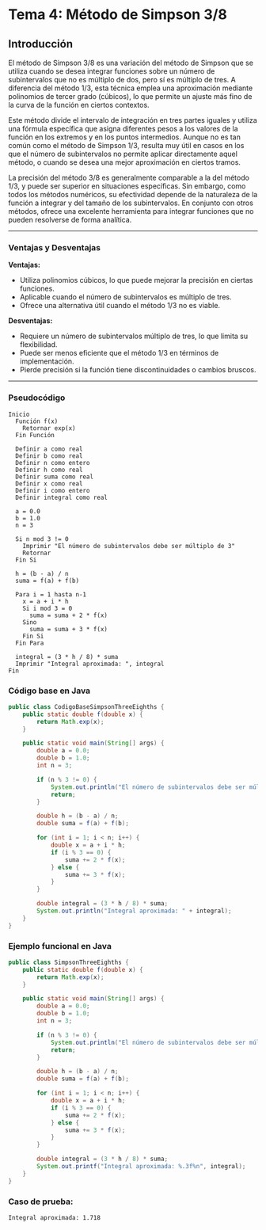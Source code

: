 # Tema 4: Método de Simpson 3/8

## Introducción

El método de Simpson 3/8 es una variación del método de Simpson que se utiliza cuando se desea integrar funciones sobre un número de subintervalos que no es múltiplo de dos, pero sí es múltiplo de tres. A diferencia del método 1/3, esta técnica emplea una aproximación mediante polinomios de tercer grado (cúbicos), lo que permite un ajuste más fino de la curva de la función en ciertos contextos.

Este método divide el intervalo de integración en tres partes iguales y utiliza una fórmula específica que asigna diferentes pesos a los valores de la función en los extremos y en los puntos intermedios. Aunque no es tan común como el método de Simpson 1/3, resulta muy útil en casos en los que el número de subintervalos no permite aplicar directamente aquel método, o cuando se desea una mejor aproximación en ciertos tramos.

La precisión del método 3/8 es generalmente comparable a la del método 1/3, y puede ser superior en situaciones específicas. Sin embargo, como todos los métodos numéricos, su efectividad depende de la naturaleza de la función a integrar y del tamaño de los subintervalos. En conjunto con otros métodos, ofrece una excelente herramienta para integrar funciones que no pueden resolverse de forma analítica.

---

### Ventajas y Desventajas

**Ventajas:**
- Utiliza polinomios cúbicos, lo que puede mejorar la precisión en ciertas funciones.
- Aplicable cuando el número de subintervalos es múltiplo de tres.
- Ofrece una alternativa útil cuando el método 1/3 no es viable.

**Desventajas:**
- Requiere un número de subintervalos múltiplo de tres, lo que limita su flexibilidad.
- Puede ser menos eficiente que el método 1/3 en términos de implementación.
- Pierde precisión si la función tiene discontinuidades o cambios bruscos.

---

### Pseudocódigo

```text
Inicio
  Función f(x)
    Retornar exp(x)
  Fin Función

  Definir a como real
  Definir b como real
  Definir n como entero
  Definir h como real
  Definir suma como real
  Definir x como real
  Definir i como entero
  Definir integral como real

  a = 0.0
  b = 1.0
  n = 3

  Si n mod 3 != 0
    Imprimir "El número de subintervalos debe ser múltiplo de 3"
    Retornar
  Fin Si

  h = (b - a) / n
  suma = f(a) + f(b)

  Para i = 1 hasta n-1
    x = a + i * h
    Si i mod 3 = 0
      suma = suma + 2 * f(x)
    Sino
      suma = suma + 3 * f(x)
    Fin Si
  Fin Para

  integral = (3 * h / 8) * suma
  Imprimir "Integral aproximada: ", integral
Fin
```

### Código base en Java

```java
public class CodigoBaseSimpsonThreeEighths {
    public static double f(double x) {
        return Math.exp(x);
    }

    public static void main(String[] args) {
        double a = 0.0;
        double b = 1.0;
        int n = 3;

        if (n % 3 != 0) {
            System.out.println("El número de subintervalos debe ser múltiplo de 3");
            return;
        }

        double h = (b - a) / n;
        double suma = f(a) + f(b);

        for (int i = 1; i < n; i++) {
            double x = a + i * h;
            if (i % 3 == 0) {
                suma += 2 * f(x);
            } else {
                suma += 3 * f(x);
            }
        }

        double integral = (3 * h / 8) * suma;
        System.out.println("Integral aproximada: " + integral);
    }
}
```

### Ejemplo funcional en Java

```java
public class SimpsonThreeEighths {
    public static double f(double x) {
        return Math.exp(x);
    }

    public static void main(String[] args) {
        double a = 0.0;
        double b = 1.0;
        int n = 3;

        if (n % 3 != 0) {
            System.out.println("El número de subintervalos debe ser múltiplo de 3");
            return;
        }

        double h = (b - a) / n;
        double suma = f(a) + f(b);

        for (int i = 1; i < n; i++) {
            double x = a + i * h;
            if (i % 3 == 0) {
                suma += 2 * f(x);
            } else {
                suma += 3 * f(x);
            }
        }

        double integral = (3 * h / 8) * suma;
        System.out.printf("Integral aproximada: %.3f%n", integral);
    }
}
```

### Caso de prueba:

```text
Integral aproximada: 1.718
```
